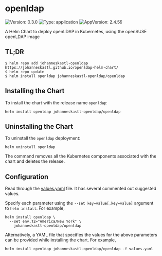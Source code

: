 # openldap

![Version: 0.3.0](https://img.shields.io/badge/Version-0.3.0-informational?style=flat-square) ![Type: application](https://img.shields.io/badge/Type-application-informational?style=flat-square) ![AppVersion: 2.4.59](https://img.shields.io/badge/AppVersion-2.4.59-informational?style=flat-square)

A Helm Chart to deploy openLDAP in Kubernetes, using the openSUSE openLDAP image

## TL;DR
```console
$ helm repo add johanneskastl-openldap https://johanneskastl.github.io/openldap-helm-chart/
$ helm repo update
$ helm install openldap johanneskastl-openldap/openldap
```

## Installing the Chart
To install the chart with the release name `openldap`:
```console
helm install openldap johanneskastl-openldap/openldap
```

## Uninstalling the Chart
To uninstall the `openldap` deployment:
```console
helm uninstall openldap
```
The command removes all the Kubernetes components associated with the chart and deletes the release.

## Configuration

Read through the [values.yaml](./values.yaml) file. It has several commented out suggested values.

Specify each parameter using the `--set key=value[,key=value]` argument to `helm install`. For example,
```console
helm install openldap \
  --set env.TZ="America/New York" \
    johanneskastl-openldap/openldap
```

Alternatively, a YAML file that specifies the values for the above parameters can be provided while installing the chart.
For example,
```console
helm install openldap johanneskastl-openldap/openldap -f values.yaml
```

